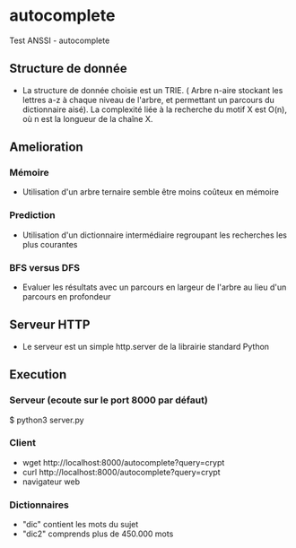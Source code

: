 # autocomplete
Test ANSSI - autocomplete

## Structure de donnée
- La structure de donnée choisie est un TRIE. ( Arbre n-aire stockant les lettres a-z à chaque niveau de l'arbre, et permettant un parcours du dictionnaire aisé). La complexité liée à la recherche du motif X est O(n), où n est la longueur de la chaîne X.

## Amelioration
### Mémoire
- Utilisation d'un arbre ternaire semble être moins coûteux en mémoire
### Prediction
- Utilisation d'un dictionnaire intermédiaire regroupant les recherches les plus courantes
### BFS versus DFS 
- Evaluer les résultats avec un parcours en largeur de l'arbre au lieu d'un parcours en profondeur

## Serveur HTTP
- Le serveur est un simple http.server de la librairie standard Python

## Execution

### Serveur (ecoute sur le port 8000 par défaut)
$ python3 server.py

### Client
 - wget http://localhost:8000/autocomplete?query=crypt
 - curl http://localhost:8000/autocomplete?query=crypt
 - navigateur web

### Dictionnaires

- "dic" contient les mots du sujet
- "dic2" comprends plus de 450.000 mots
